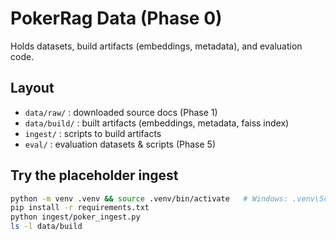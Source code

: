 # PokerRag Data (Phase 0)

Holds datasets, build artifacts (embeddings, metadata), and evaluation code.

## Layout
- `data/raw/`   : downloaded source docs (Phase 1)
- `data/build/` : built artifacts (embeddings, metadata, faiss index)
- `ingest/`     : scripts to build artifacts
- `eval/`       : evaluation datasets & scripts (Phase 5)

## Try the placeholder ingest
```bash
python -m venv .venv && source .venv/bin/activate   # Windows: .venv\Scripts\activate
pip install -r requirements.txt
python ingest/poker_ingest.py
ls -l data/build
```
